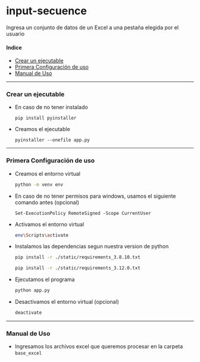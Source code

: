 # input-secuence
Ingresa un conjunto de datos de un Excel a una pestaña elegida por el usuario

#### Indice

- [Crear un ejecutable](#crear-un-ejecutable)
- [Primera Configuración de uso](#primera-configuración-de-uso)
- [Manual de Uso](#manual-de-uso)

---

### Crear un ejecutable

- En caso de no tener instalado
    ```
    pip install pyinstaller
    ```
- Creamos el ejecutable
    ```
    pyinstaller --onefile app.py
    ```

---

### Primera Configuración de uso

- Creamos el entorno virtual
    ```bash
    python -m venv env
    ```
- En caso de no tener permisos para windows, usamos el siguiente comando antes (opcional)
    ```
    Set-ExecutionPolicy RemoteSigned -Scope CurrentUser
    ```
- Activamos el entorno virtual
    ```bash
    env\Scripts\activate
    ```
- Instalamos las dependencias segun nuestra version de python
    ```bash
    pip install -r ./static/requirements_3.8.10.txt
    ```
    ```bash
    pip install -r ./static/requirements_3.12.0.txt
    ```
- Ejecutamos el programa
    ```bash
    python app.py
    ```
- Desactivamos el entorno virtual (opcional)
    ```bash
    deactivate
    ```

---

### Manual de Uso

- Ingresamos los archivos excel que queremos procesar en la carpeta `base_excel`